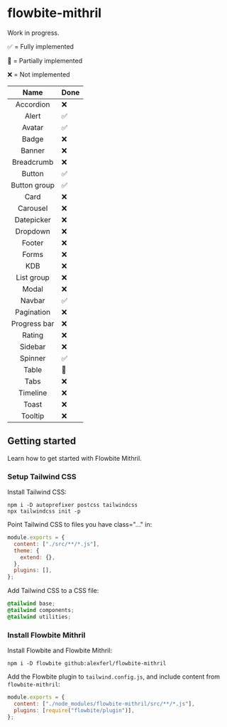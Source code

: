 # flowbite-mithril

Work in progress.

✅ = Fully implemented

🚧 = Partially implemented

❌ = Not implemented

|     Name     | Done |
|:------------:|------|
|  Accordion   | ❌    |
|    Alert     | ✅    |
|    Avatar    | ✅    |
|    Badge     | ❌    |
|    Banner    | ❌    |
|  Breadcrumb  | ❌    |
|    Button    | ✅    |
| Button group | ✅    |
|     Card     | ❌    |
|   Carousel   | ❌    |
|  Datepicker  | ❌    |
|   Dropdown   | ❌    |
|    Footer    | ❌    |
|    Forms     | ❌    |
|     KDB      | ❌    |
|  List group  | ❌    |
|    Modal     | ❌    |
|    Navbar    | ✅    |
|  Pagination  | ❌    |
| Progress bar | ❌    |
|    Rating    | ❌    |
|   Sidebar    | ❌    |
|   Spinner    |  ✅    |
|    Table     |  🚧    |
|    Tabs      | ❌    |
|   Timeline   | ❌    |
|    Toast     | ❌    |
|   Tooltip    | ❌    |

## Getting started
Learn how to get started with Flowbite Mithril.

### Setup Tailwind CSS
Install Tailwind CSS:
```shell
npm i -D autoprefixer postcss tailwindcss
npx tailwindcss init -p
```

Point Tailwind CSS to files you have class="..." in:
```javascript
module.exports = {
  content: ["./src/**/*.js"],
  theme: {
    extend: {},
  },
  plugins: [],
};
```

Add Tailwind CSS to a CSS file:
```css
@tailwind base;
@tailwind components;
@tailwind utilities;
```

### Install Flowbite Mithril
Install Flowbite and Flowbite Mithril:
```shell
npm i -D flowbite github:alexferl/flowbite-mithril
```

Add the Flowbite plugin to `tailwind.config.js`, and include content from `flowbite-mithril`:
```javascript
module.exports = {
  content: ["./node_modules/flowbite-mithril/src/**/*.js"],
  plugins: [require("flowbite/plugin")],
};
```
